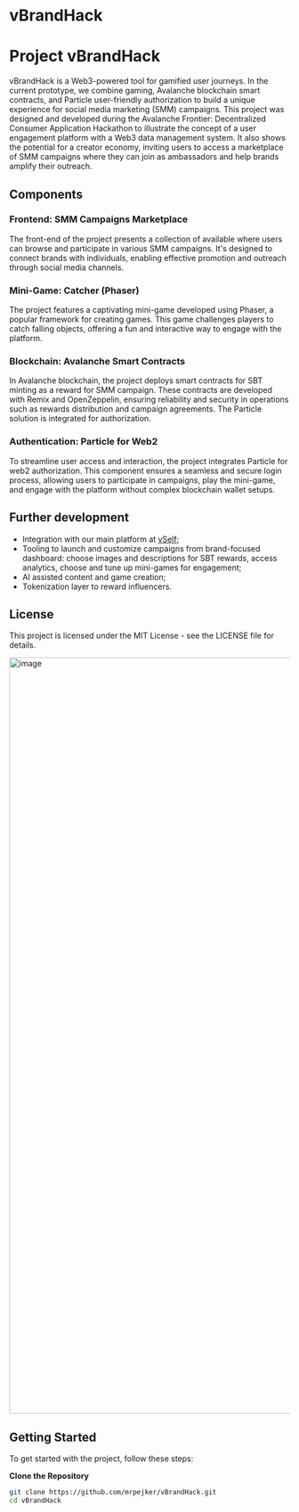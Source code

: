 # vBrandHack
# Project vBrandHack

vBrandHack is a Web3-powered tool for gamified user journeys. In the current prototype, we combine gaming, Avalanche blockchain smart contracts, and Particle user-friendly authorization to build a unique experience for social media marketing (SMM) campaigns. This project was designed and developed during the Avalanche Frontier: Decentralized Consumer Application Hackathon to illustrate the concept of a user engagement platform with a Web3 data management system.  It also shows the potential for a creator economy, inviting users to access a marketplace of SMM campaigns where they can join as ambassadors and help brands amplify their outreach. 

## Components

### Frontend: SMM Campaigns Marketplace 

The front-end of the project presents a collection of available where users can browse and participate in various SMM campaigns. It's designed to connect brands with individuals, enabling effective promotion and outreach through social media channels.


### Mini-Game: Catcher (Phaser)

The project features a captivating mini-game developed using Phaser, a popular framework for creating games. This game challenges players to catch falling objects, offering a fun and interactive way to engage with the platform.


### Blockchain: Avalanche Smart Contracts

In Avalanche blockchain, the project deploys smart contracts for SBT minting as a reward for SMM campaign.  These contracts are developed with Remix and OpenZeppelin, ensuring reliability and security in operations such as rewards distribution and campaign agreements. The Particle solution is integrated for authorization.

### Authentication: Particle for Web2

To streamline user access and interaction, the project integrates Particle for web2 authorization. This component ensures a seamless and secure login process, allowing users to participate in campaigns, play the mini-game, and engage with the platform without complex blockchain wallet setups.

## Further development
- Integration with our main platform at [vSelf](https://vself.app/);
- Tooling to launch and customize campaigns from brand-focused dashboard: choose images and descriptions for SBT rewards, access analytics, choose and tune up mini-games for engagement;
- AI assisted content and game creation;
- Tokenization layer to reward influencers.


## License
This project is licensed under the MIT License - see the LICENSE file for details.

<img width="1358" alt="image" src="https://github.com/mrpejker/vBrandHack/assets/8280427/3fe9527c-8380-42dd-ae1e-6ca8ba832d87">

## Getting Started

To get started with the project, follow these steps:

**Clone the Repository**

   ```bash
   git clone https://github.com/mrpejker/vBrandHack.git
   cd vBrandHack
